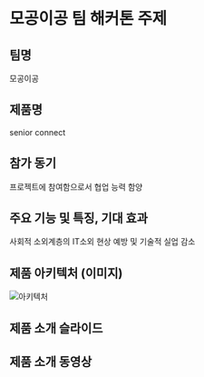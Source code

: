 # 모공이공 팀 해커톤 주제

## 팀명
모공이공


## 제품명
senior connect

## 참가 동기
프로젝트에 참여함으로서 협업 능력 함양

## 주요 기능 및 특징, 기대 효과
사회적 소외계층의 IT소외 현상 예방 및 기술적 실업 감소


## 제품 아키텍처 (이미지)

![아키텍처](https://github.com/hackersground-kr/mobile20/assets/126471230/339cb79e-d370-4a39-9d35-8e9558218077)

## 제품 소개 슬라이드


## 제품 소개 동영상


